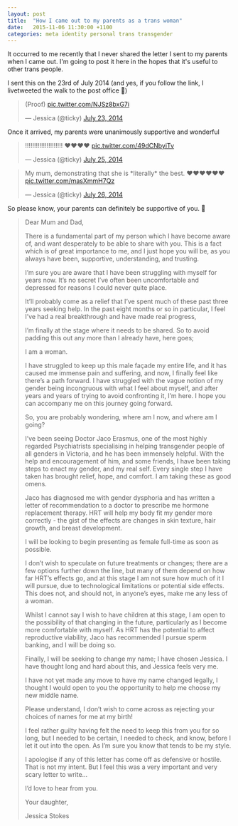 ```yaml
---
layout: post
title:  "How I came out to my parents as a trans woman"
date:   2015-11-06 11:30:00 +1100
categories: meta identity personal trans transgender
---
```


It occurred to me recently that I never shared the letter I sent to my parents when I came out. I'm going to post it here in the hopes that it's useful to other trans people.

I sent this on the 23rd of July 2014 (and yes, if you follow the link, I livetweeted the walk to the post office 💜)

<div>
<blockquote class="twitter-tweet" data-conversation="none" lang="en"><p lang="en" dir="ltr">(Proof) <a href="http://t.co/NJSz8bxG7i">pic.twitter.com/NJSz8bxG7i</a></p>&mdash; Jessica (@ticky) <a href="https://twitter.com/ticky/status/491830156349026305">July 23, 2014</a></blockquote>
</div>

Once it arrived, my parents were unanimously supportive and wonderful

<div>
<blockquote class="twitter-tweet" data-conversation="none" lang="en"><p lang="und" dir="ltr">!!!!!!!!!!!!!!!!!!!!! ❤️❤️❤️❤️ <a href="http://t.co/49dCNbyiTv">pic.twitter.com/49dCNbyiTv</a></p>&mdash; Jessica (@ticky) <a href="https://twitter.com/ticky/status/492626215006511104">July 25, 2014</a></blockquote>
<blockquote class="twitter-tweet" data-conversation="none" lang="en"><p lang="en" dir="ltr">My mum, demonstrating that she is *literally* the best. ❤️❤️❤️❤️❤️❤️ <a href="http://t.co/masXmmH7Qz">pic.twitter.com/masXmmH7Qz</a></p>&mdash; Jessica (@ticky) <a href="https://twitter.com/ticky/status/492836373842251776">July 26, 2014</a></blockquote>
</div>

So please know, your parents can definitely be supportive of you. 💜

> Dear Mum and Dad,
>
> There is a fundamental part of my person which I have become aware of, and want desperately to be able to share with you. This is a fact which is of great importance to me, and I just hope you will be, as you always have been, supportive, understanding, and trusting.
>
> I’m sure you are aware that I have been struggling with myself for years now. It’s no secret I’ve often been uncomfortable and depressed for reasons I could never quite place.
>
> It’ll probably come as a relief that I’ve spent much of these past three years seeking help. In the past eight months or so in particular, I feel I’ve had a real breakthrough and have made real progress, 
>
> I’m finally at the stage where it needs to be shared. So to avoid padding this out any more than I already have, here goes;
>
> I am a woman.
>
> I have struggled to keep up this male façade my entire life, and it has caused me immense pain and suffering, and now, I finally feel like there’s a path forward. I have struggled with the vague notion of my gender being incongruous with what I feel about myself, and after years and years of trying to avoid confronting it, I’m here. I hope you can accompany me on this journey going forward.
>
> So, you are probably wondering, where am I now, and where am I going?
>
> I’ve been seeing Doctor Jaco Erasmus, one of the most highly regarded Psychiatrists specialising in helping transgender people of all genders in Victoria, and he has been immensely helpful. With the help and encouragement of him, and some friends, I have been taking steps to enact my gender, and my real self. Every single step I have taken has brought relief, hope, and comfort. I am taking these as good omens.
>
> Jaco has diagnosed me with gender dysphoria and has written a letter of recommendation to a doctor to prescribe me hormone replacement therapy. HRT will help my body fit my gender more correctly - the gist of the effects are changes in skin texture, hair growth, and breast development.
>
> I will be looking to begin presenting as female full-time as soon as possible.
>
> I don’t wish to speculate on future treatments or changes; there are a few options further down the line, but many of them depend on how far HRT’s effects go, and at this stage I am not sure how much of it I will pursue, due to technological limitations or potential side effects. This does not, and should not, in anyone’s eyes, make me any less of a woman.
>
> Whilst I cannot say I wish to have children at this stage, I am open to the possibility of that changing in the future, particularly as I become more comfortable with myself. As HRT has the potential to affect reproductive viability, Jaco has recommended I pursue sperm banking, and I will be doing so.
>
> Finally, I will be seeking to change my name; I have chosen Jessica. I have thought long and hard about this, and Jessica feels very me.
>
> I have not yet made any move to have my name changed legally, I thought I would open to you the opportunity to help me choose my new middle name. 
>
> Please understand, I don’t wish to come across as rejecting your choices of names for me at my birth!
>
> I feel rather guilty having felt the need to keep this from you for so long, but I needed to be certain, I needed to check, and know, before I let it out into the open. As I’m sure you know that tends to be my style.
>
> I apologise if any of this letter has come off as defensive or hostile. That is not my intent. But I feel this was a very important and very scary letter to write…
>
> I’d love to hear from you.
>
> Your daughter,
>  
>  
> Jessica Stokes
